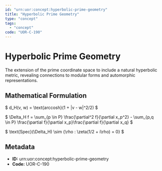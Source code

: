 ```yaml
---
id: "urn:uor:concept:hyperbolic-prime-geometry"
title: "Hyperbolic Prime Geometry"
type: "concept"
tags:
  - "concept"
code: "UOR-C-190"
---
```


# Hyperbolic Prime Geometry

The extension of the prime coordinate space to include a natural hyperbolic metric, revealing connections to modular forms and automorphic representations.

## Mathematical Formulation

$
d_H(v, w) = \text{arccosh}(1 + \|v - w\|^2/2)
$

$
\Delta_H f = \sum_{p \in P} \frac{\partial^2 f}{\partial x_p^2} - \sum_{p,q \in P} \frac{\partial f}{\partial x_p}\frac{\partial f}{\partial x_q}
$

$
\text{Spec}(\Delta_H) \sim \{\rho : \zeta(1/2 + i\rho) = 0\}
$

## Metadata

- **ID:** urn:uor:concept:hyperbolic-prime-geometry
- **Code:** UOR-C-190
